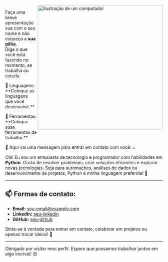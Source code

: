 <img src="https://raw.githubusercontent.com/MicaelliMedeiros/micaellimedeiros/master/image/computer-illustration.png" alt="ilustração de um computador" min-width="400px" max-width="400px" width="400px" align="right">

<p alinhar="esquerda">
  Faça uma breve apresentação sua com o seu nome e não esqueça a <strong>sua pilha</strong>.<br>
  Diga o que você está fazendo no momento, se trabalha ou estuda.
</p>

<p alinhar="esquerda">
  🦄 Linguagens: **Coloque as linguagens que você desenvolve.**
</p>

<p alinhar="esquerda">
  💼 Ferramentas: **Coloque suas ferramentas de trabalho.**
</p>

<p alinhar="esquerda">
  💌 Aqui vai uma mensagem para entrar em contato com você: ⤵️
</p>



Olá! Eu sou um entusiasta de tecnologia e programador com habilidades em **Python**. Gosto de resolver problemas, criar soluções eficientes e explorar novas tecnologias. Seja para automações, análises de dados ou desenvolvimento de projetos, Python é minha linguagem preferida! 🐍

---

## 📫 Formas de contato:

- **Email:** [seu-email@example.com](mailto:seu-email@example.com)
- **LinkedIn:** [seu-linkedin](https://www.linkedin.com/in/seu-perfil)
- **GitHub:** [seu-github](https://github.com/seu-usuario)

Sinta-se à vontade para entrar em contato, colaborar em projetos ou apenas trocar ideias! 🚀

---

Obrigado por visitar meu perfil. Espero que possamos trabalhar juntos em algo incrível! 😊
